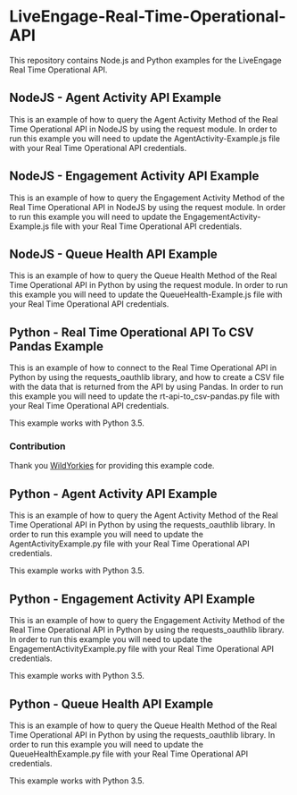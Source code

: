 # LiveEngage-Real-Time-Operational-API
This repository contains Node.js and Python examples for the LiveEngage Real Time Operational API.

## NodeJS - Agent Activity API Example
This is an example of how to query the Agent Activity Method of the Real Time Operational API in NodeJS by using the request module. In order to run this example you will need to update the AgentActivity-Example.js file with your Real Time Operational API credentials.

## NodeJS - Engagement Activity API Example
This is an example of how to query the Engagement Activity Method of the Real Time Operational API in NodeJS by using the request module. In order to run this example you will need to update the EngagementActivity-Example.js file with your Real Time Operational API credentials.

## NodeJS - Queue Health API Example
This is an example of how to query the Queue Health Method of the Real Time Operational API in Python by using the request module. In order to run this example you will need to update the QueueHealth-Example.js file with your Real Time Operational API credentials.

## Python - Real Time Operational API To CSV Pandas Example
This is an example of how to connect to the Real Time Operational API in Python by using the requests_oauthlib library, and how to create a CSV file with the data that is returned from the API by using Pandas. In order to run this example you will need to update the rt-api-to_csv-pandas.py file with your Real Time Operational API credentials.

This example works with Python 3.5. 

### Contribution 
Thank you [WildYorkies](https://github.com/WildYorkies) for providing this example code.

## Python - Agent Activity API Example
This is an example of how to query the Agent Activity Method of the Real Time Operational API in Python by using the requests_oauthlib library. In order to run this example you will need to update the AgentActivityExample.py file with your Real Time Operational API credentials.

This example works with Python 3.5. 

## Python - Engagement Activity API Example
This is an example of how to query the Engagement Activity Method of the Real Time Operational API in Python by using the requests_oauthlib library. In order to run this example you will need to update the EngagementActivityExample.py file with your Real Time Operational API credentials.

This example works with Python 3.5. 

## Python - Queue Health API Example
This is an example of how to query the Queue Health Method of the Real Time Operational API in Python by using the requests_oauthlib library. In order to run this example you will need to update the QueueHealthExample.py file with your Real Time Operational API credentials.

This example works with Python 3.5. 
